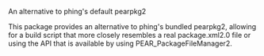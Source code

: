 An alternative to phing's default pearpkg2

This package provides an alternative to phing's bundled pearpkg2, allowing for
a build script that more closely resembles a real package.xml2.0 file or using
the API that is available by using PEAR_PackageFileManager2.

